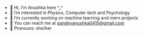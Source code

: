 - 🐥 Hi, I’m Anushka here ^_^
- 🐥 I’m interested in Physics, Computer tech and Psychology
- 🐥 I’m currently working on machine learning and mern projects
- 🐥 You can reach me at pandeyanushka0415@gmail.com
- 🐥 Pronouns: she/her

<!---
AnushkaPandey0415/AnushkaPandey0415 is a ✨ special ✨ repository because its `README.md` (this file) appears on your GitHub profile.
You can click the Preview link to take a look at your changes.
--->
